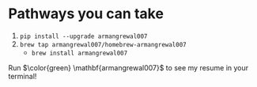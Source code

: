 # Pathways you can take

1. `pip install --upgrade armangrewal007`
2. `brew tap armangrewal007/homebrew-armangrewal007`
	- `brew install armangrewal007`



Run $`\color{green} \mathbf{armangrewal007}`$ to see my resume in your terminal!
